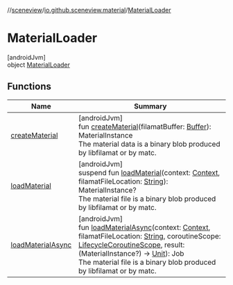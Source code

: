 //[sceneview](../../../index.md)/[io.github.sceneview.material](../index.md)/[MaterialLoader](index.md)

# MaterialLoader

[androidJvm]\
object [MaterialLoader](index.md)

## Functions

| Name | Summary |
|---|---|
| [createMaterial](create-material.md) | [androidJvm]<br>fun [createMaterial](create-material.md)(filamatBuffer: [Buffer](https://developer.android.com/reference/kotlin/java/nio/Buffer.html)): MaterialInstance<br>The material data is a binary blob produced by libfilamat or by matc. |
| [loadMaterial](load-material.md) | [androidJvm]<br>suspend fun [loadMaterial](load-material.md)(context: [Context](https://developer.android.com/reference/kotlin/android/content/Context.html), filamatFileLocation: [String](https://kotlinlang.org/api/latest/jvm/stdlib/kotlin/-string/index.html)): MaterialInstance?<br>The material file is a binary blob produced by libfilamat or by matc. |
| [loadMaterialAsync](load-material-async.md) | [androidJvm]<br>fun [loadMaterialAsync](load-material-async.md)(context: [Context](https://developer.android.com/reference/kotlin/android/content/Context.html), filamatFileLocation: [String](https://kotlinlang.org/api/latest/jvm/stdlib/kotlin/-string/index.html), coroutineScope: [LifecycleCoroutineScope](https://developer.android.com/reference/kotlin/androidx/lifecycle/LifecycleCoroutineScope.html), result: (MaterialInstance?) -&gt; [Unit](https://kotlinlang.org/api/latest/jvm/stdlib/kotlin/-unit/index.html)): Job<br>The material file is a binary blob produced by libfilamat or by matc. |
